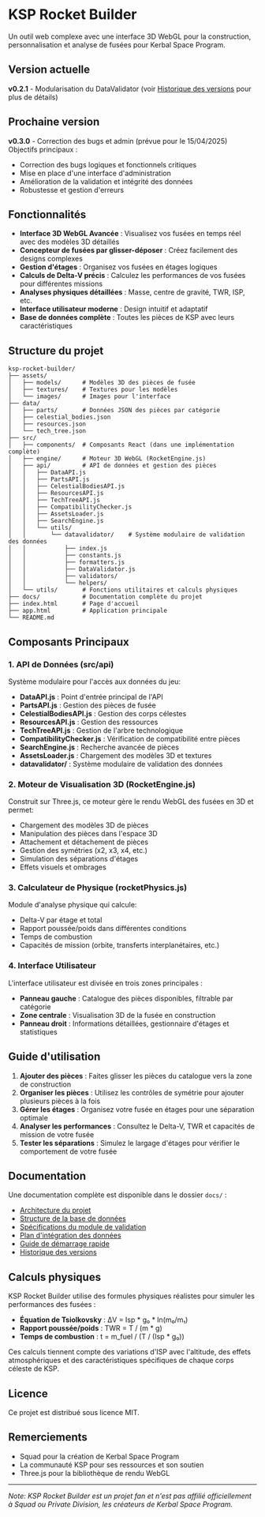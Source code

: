 
# KSP Rocket Builder

Un outil web complexe avec une interface 3D WebGL pour la construction, personnalisation et analyse de fusées pour Kerbal Space Program.

## Version actuelle

**v0.2.1** - Modularisation du DataValidator (voir [Historique des versions](docs/VERSION_HISTORY.md) pour plus de détails)

## Prochaine version

**v0.3.0** - Correction des bugs et admin (prévue pour le 15/04/2025)  
Objectifs principaux :
- Correction des bugs logiques et fonctionnels critiques
- Mise en place d'une interface d'administration
- Amélioration de la validation et intégrité des données
- Robustesse et gestion d'erreurs

## Fonctionnalités

- **Interface 3D WebGL Avancée** : Visualisez vos fusées en temps réel avec des modèles 3D détaillés
- **Concepteur de fusées par glisser-déposer** : Créez facilement des designs complexes
- **Gestion d'étages** : Organisez vos fusées en étages logiques
- **Calculs de Delta-V précis** : Calculez les performances de vos fusées pour différentes missions
- **Analyses physiques détaillées** : Masse, centre de gravité, TWR, ISP, etc.
- **Interface utilisateur moderne** : Design intuitif et adaptatif
- **Base de données complète** : Toutes les pièces de KSP avec leurs caractéristiques

## Structure du projet

```
ksp-rocket-builder/
├── assets/
│   ├── models/      # Modèles 3D des pièces de fusée
│   ├── textures/    # Textures pour les modèles
│   └── images/      # Images pour l'interface
├── data/
│   ├── parts/       # Données JSON des pièces par catégorie
│   ├── celestial_bodies.json
│   ├── resources.json
│   └── tech_tree.json
├── src/
│   ├── components/  # Composants React (dans une implémentation complète)
│   ├── engine/      # Moteur 3D WebGL (RocketEngine.js)
│   ├── api/         # API de données et gestion des pièces
│   │   ├── DataAPI.js
│   │   ├── PartsAPI.js
│   │   ├── CelestialBodiesAPI.js
│   │   ├── ResourcesAPI.js
│   │   ├── TechTreeAPI.js
│   │   ├── CompatibilityChecker.js
│   │   ├── AssetsLoader.js
│   │   ├── SearchEngine.js
│   │   └── utils/
│   │       └── datavalidator/    # Système modulaire de validation des données
│   │           ├── index.js
│   │           ├── constants.js
│   │           ├── formatters.js
│   │           ├── DataValidator.js
│   │           ├── validators/
│   │           └── helpers/
│   └── utils/       # Fonctions utilitaires et calculs physiques
├── docs/            # Documentation complète du projet
├── index.html       # Page d'accueil
├── app.html         # Application principale
└── README.md
```

## Composants Principaux

### 1. API de Données (src/api)

Système modulaire pour l'accès aux données du jeu:
- **DataAPI.js** : Point d'entrée principal de l'API
- **PartsAPI.js** : Gestion des pièces de fusée
- **CelestialBodiesAPI.js** : Gestion des corps célestes
- **ResourcesAPI.js** : Gestion des ressources
- **TechTreeAPI.js** : Gestion de l'arbre technologique
- **CompatibilityChecker.js** : Vérification de compatibilité entre pièces
- **SearchEngine.js** : Recherche avancée de pièces
- **AssetsLoader.js** : Chargement des modèles 3D et textures
- **datavalidator/** : Système modulaire de validation des données

### 2. Moteur de Visualisation 3D (RocketEngine.js)

Construit sur Three.js, ce moteur gère le rendu WebGL des fusées en 3D et permet:
- Chargement des modèles 3D de pièces
- Manipulation des pièces dans l'espace 3D
- Attachement et détachement de pièces
- Gestion des symétries (x2, x3, x4, etc.)
- Simulation des séparations d'étages
- Effets visuels et ombrages

### 3. Calculateur de Physique (rocketPhysics.js)

Module d'analyse physique qui calcule:
- Delta-V par étage et total
- Rapport poussée/poids dans différentes conditions
- Temps de combustion
- Capacités de mission (orbite, transferts interplanétaires, etc.)

### 4. Interface Utilisateur

L'interface utilisateur est divisée en trois zones principales :
- **Panneau gauche** : Catalogue des pièces disponibles, filtrable par catégorie
- **Zone centrale** : Visualisation 3D de la fusée en construction
- **Panneau droit** : Informations détaillées, gestionnaire d'étages et statistiques

## Guide d'utilisation

1. **Ajouter des pièces** : Faites glisser les pièces du catalogue vers la zone de construction
2. **Organiser les pièces** : Utilisez les contrôles de symétrie pour ajouter plusieurs pièces à la fois
3. **Gérer les étages** : Organisez votre fusée en étages pour une séparation optimale
4. **Analyser les performances** : Consultez le Delta-V, TWR et capacités de mission de votre fusée
5. **Tester les séparations** : Simulez le largage d'étages pour vérifier le comportement de votre fusée

## Documentation

Une documentation complète est disponible dans le dossier `docs/` :
- [Architecture du projet](docs/ARCHITECTURE.md)
- [Structure de la base de données](docs/DB_STRUCTURE.md)
- [Spécifications du module de validation](docs/DATA_VALIDATOR.md)
- [Plan d'intégration des données](docs/DATA_INTEGRATION_PLAN.md)
- [Guide de démarrage rapide](docs/QUICKSTART.md)
- [Historique des versions](docs/VERSION_HISTORY.md)

## Calculs physiques

KSP Rocket Builder utilise des formules physiques réalistes pour simuler les performances des fusées :

- **Équation de Tsiolkovsky** : ΔV = Isp * g₀ * ln(m₀/m₁)
- **Rapport poussée/poids** : TWR = T / (m * g)
- **Temps de combustion** : t = m_fuel / (T / (Isp * g₀))

Ces calculs tiennent compte des variations d'ISP avec l'altitude, des effets atmosphériques et des caractéristiques spécifiques de chaque corps céleste de KSP.

## Licence

Ce projet est distribué sous licence MIT.

## Remerciements

- Squad pour la création de Kerbal Space Program
- La communauté KSP pour ses ressources et son soutien
- Three.js pour la bibliothèque de rendu WebGL

---

*Note: KSP Rocket Builder est un projet fan et n'est pas affilié officiellement à Squad ou Private Division, les créateurs de Kerbal Space Program.*
